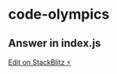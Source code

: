 # code-olympics
## Answer in index.js
[Edit on StackBlitz ⚡️](https://stackblitz.com/edit/js-frbut9)
